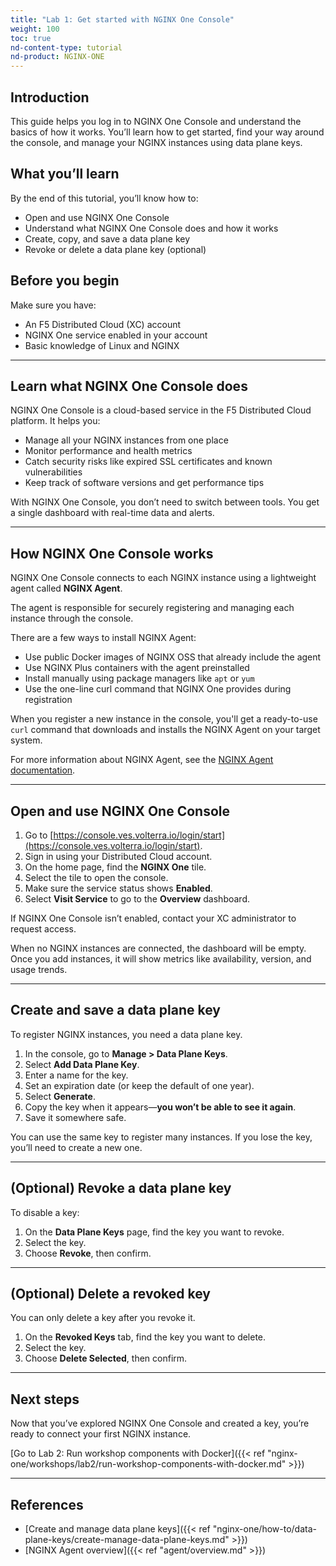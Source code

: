 ```yaml
---
title: "Lab 1: Get started with NGINX One Console"
weight: 100
toc: true
nd-content-type: tutorial
nd-product: NGINX-ONE
---
```


## Introduction

This guide helps you log in to NGINX One Console and understand the basics of how it works. You’ll learn how to get started, find your way around the console, and manage your NGINX instances using data plane keys.

## What you’ll learn

By the end of this tutorial, you’ll know how to:

- Open and use NGINX One Console
- Understand what NGINX One Console does and how it works
- Create, copy, and save a data plane key
- Revoke or delete a data plane key (optional)

## Before you begin

Make sure you have:

- An F5 Distributed Cloud (XC) account
- NGINX One service enabled in your account
- Basic knowledge of Linux and NGINX

---

## Learn what NGINX One Console does

NGINX One Console is a cloud-based service in the F5 Distributed Cloud platform. It helps you:

- Manage all your NGINX instances from one place
- Monitor performance and health metrics
- Catch security risks like expired SSL certificates and known vulnerabilities
- Keep track of software versions and get performance tips

With NGINX One Console, you don’t need to switch between tools. You get a single dashboard with real-time data and alerts.

---

## How NGINX One Console works

NGINX One Console connects to each NGINX instance using a lightweight agent called **NGINX Agent**.

The agent is responsible for securely registering and managing each instance through the console.

There are a few ways to install NGINX Agent:

- Use public Docker images of NGINX OSS that already include the agent
- Use NGINX Plus containers with the agent preinstalled
- Install manually using package managers like `apt` or `yum`
- Use the one-line curl command that NGINX One provides during registration

When you register a new instance in the console, you'll get a ready-to-use `curl` command that downloads and installs the NGINX Agent on your target system.

For more information about NGINX Agent, see the [NGINX Agent documentation](https://docs.nginx.com/nginx-agent/overview/).

---

## Open and use NGINX One Console

1. Go to [https://console.ves.volterra.io/login/start](https://console.ves.volterra.io/login/start).
2. Sign in using your Distributed Cloud account.
3. On the home page, find the **NGINX One** tile.
4. Select the tile to open the console.
5. Make sure the service status shows **Enabled**.
6. Select **Visit Service** to go to the **Overview** dashboard.

If NGINX One Console isn’t enabled, contact your XC administrator to request access.

When no NGINX instances are connected, the dashboard will be empty. Once you add instances, it will show metrics like availability, version, and usage trends.

---

## Create and save a data plane key

To register NGINX instances, you need a data plane key.

1. In the console, go to **Manage > Data Plane Keys**.
2. Select **Add Data Plane Key**.
3. Enter a name for the key.
4. Set an expiration date (or keep the default of one year).
5. Select **Generate**.
6. Copy the key when it appears—**you won’t be able to see it again**.
7. Save it somewhere safe.

You can use the same key to register many instances. If you lose the key, you’ll need to create a new one.

---

## (Optional) Revoke a data plane key

To disable a key:

1. On the **Data Plane Keys** page, find the key you want to revoke.
2. Select the key.
3. Choose **Revoke**, then confirm.

---

## (Optional) Delete a revoked key

You can only delete a key after you revoke it.

1. On the **Revoked Keys** tab, find the key you want to delete.
2. Select the key.
3. Choose **Delete Selected**, then confirm.

---

## Next steps

Now that you’ve explored NGINX One Console and created a key, you’re ready to connect your first NGINX instance.

[Go to Lab 2: Run workshop components with Docker]({{< ref "nginx-one/workshops/lab2/run-workshop-components-with-docker.md" >}})

---

## References

- [Create and manage data plane keys]({{< ref "nginx-one/how-to/data-plane-keys/create-manage-data-plane-keys.md" >}})
- [NGINX Agent overview]({{< ref "agent/overview.md" >}})